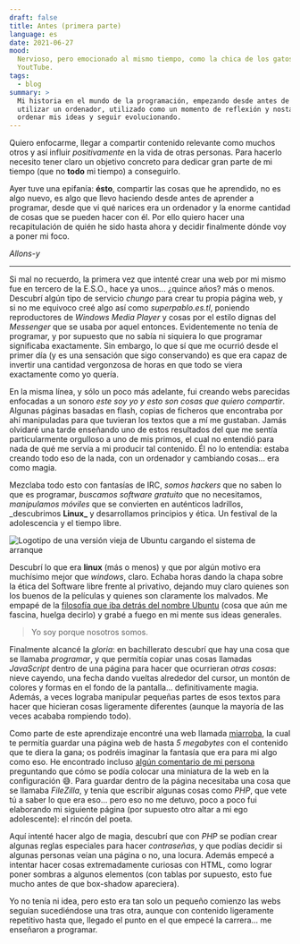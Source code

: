 ```yaml
---
draft: false
title: Antes (primera parte)
language: es
date: 2021-06-27
mood:
  Nervioso, pero emocionado al mismo tiempo, como la chica de los gatos de
  YoutTube.
tags:
  - blog
summary: >
  Mi historia en el mundo de la programación, empezando desde antes de saber
  utilizar un ordenador, utilizado como un momento de reflexión y nostalgia para
  ordenar mis ideas y seguir evolucionando.
---
```


Quiero enfocarme, llegar a compartir contenido relevante como muchos otros y así
influir _positivamente_ en la vida de otras personas. Para hacerlo necesito
tener claro un objetivo concreto para dedicar gran parte de mi tiempo (que no
**todo** mi tiempo) a conseguirlo.

Ayer tuve una epifanía: **ésto**, compartir las cosas que he aprendido, no es
algo nuevo, es algo que llevo haciendo desde antes de aprender a programar,
desde que vi qué narices era un ordenador y la enorme cantidad de cosas que se
pueden hacer con él. Por ello quiero hacer una recapitulación de quién he sido
hasta ahora y decidir finalmente dónde voy a poner mi foco.

_Allons-y_

---

Si mal no recuerdo, la primera vez que intenté crear una web por mi mismo fue en
tercero de la E.S.O., hace ya unos... ¿quince años? más o menos. Descubrí algún
tipo de servicio _chungo_ para crear tu propia página web, y si no me equivoco
creé algo así como _superpablo.es.tl_, poniendo reproductores de _Windows Media
Player_ y cosas por el estilo dignas del _Messenger_ que se usaba por aquel
entonces. Evidentemente no tenía de programar, y por supuesto que no sabía ni
siquiera lo que programar significaba exactamente. Sin embargo, lo que sí que me
ocurrió desde el primer día (y es una sensación que sigo conservando) es que era
capaz de invertir una cantidad vergonzosa de horas en que todo se viera
exactamente como yo quería.

En la misma línea, y sólo un poco más adelante, fui creando webs parecidas
enfocadas a un sonoro _este soy yo y esto son cosas que quiero compartir_.
Algunas páginas basadas en flash, copias de ficheros que encontraba por ahí
manipuladas para que tuvieran los textos que a mí me gustaban. Jamás olvidaré
una tarde enseñando uno de estos resultados del que me sentía particularmente
orgulloso a uno de mis primos, el cual no entendió para nada de qué me servía a
mi producir tal contenido. Él no lo entendía: estaba creando todo eso de la
nada, con un ordenador y cambiando cosas... era como magia.

Mezclaba todo esto con fantasías de IRC, _somos hackers_ que no saben lo que es
programar, _buscamos software gratuito_ que no necesitamos, _manipulamos
móviles_ que se convierten en auténticos ladrillos, \_descubrimos **Linux\_** y
desarrollamos principios y ética. Un festival de la adolescencia y el tiempo
libre.

![Logotipo de una versión vieja de Ubuntu cargando el sistema de arranque](/uploads/old-ubuntu-version-loading.jpg)

Descubrí lo que era **linux** (más o menos) y que por algún motivo era muchísimo
mejor que _windows_, claro. Echaba horas dando la chapa sobre la ética del
Software libre frente al privativo, dejando muy claro quienes son los buenos de
la películas y quienes son claramente los malvados. Me empapé de la
[filosofía que iba detrás del nombre Ubuntu](<https://es.wikipedia.org/wiki/Ubuntu_(filosof%C3%ADa)>)
(cosa que aún me fascina, huelga decirlo) y grabé a fuego en mi mente sus ideas
generales.

> Yo soy porque nosotros somos.

Finalmente alcancé la _gloria_: en bachillerato descubrí que hay una cosa que se
llamaba _programar_, y que permitía copiar unas cosas llamadas _JavaScript_
dentro de una página para hacer que ocurrieran _otras cosas_: nieve cayendo, una
fecha dando vueltas alrededor del cursor, un montón de colores y formas en el
fondo de la pantalla... definitivamente magia. Además, a veces lograba manipular
pequeñas partes de esos textos para hacer que hicieran cosas ligeramente
diferentes (aunque la mayoría de las veces acababa rompiendo todo).

Como parte de este aprendizaje encontré una web llamada
[miarroba](https://hosting.miarroba.com/), la cual te permitía guardar una
página web de hasta _5 megabytes_ con el contenido que te diera la gana; os
podréis imaginar la fantasía que era para mi algo como eso. He encontrado
incluso
[algún comentario de mi persona](https://soporte.miarroba.com/3/6838762-preview-de-mi-web/#78110088)
preguntando que cómo se podía colocar una miniatura de la web en la
configuración 😅. Para guardar dentro de la página necesitaba una cosa que se
llamaba _FileZilla_, y tenía que escribir algunas cosas como _PHP_, que vete tú
a saber lo que era eso... pero eso no me detuvo, poco a poco fui elaborando mi
siguiente página (por supuesto otro altar a mi ego adolescente): el rincón del
poeta.

Aquí intenté hacer algo de magia, descubrí que con _PHP_ se podían crear algunas
reglas especiales para hacer _contraseñas_, y que podías decidir si algunas
personas veían una página o no, una locura. Además empecé a intentar hacer cosas
extremadamente curiosas con HTML, como lograr poner sombras a algunos elementos
(con tablas por supuesto, esto fue mucho antes de que box-shadow apareciera).

Yo no tenía ni idea, pero esto era tan solo un pequeño comienzo las webs seguían
sucediéndose una tras otra, aunque con contenido ligeramente repetitivo hasta
que, llegado el punto en el que empecé la carrera... me enseñaron a programar.
